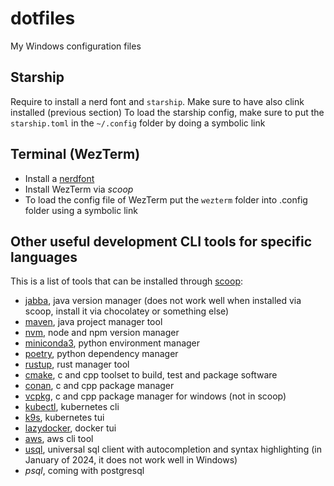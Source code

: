 # dotfiles

My Windows configuration files

## Starship

Require to install a nerd font and `starship`. Make sure to have also clink installed (previous section)
To load the starship config, make sure to put the `starship.toml` in the `~/.config` folder by doing a symbolic link

## Terminal (WezTerm)

- Install a [nerdfont](https://www.nerdfonts.com/)
- Install WezTerm via *scoop*
- To load the config file of WezTerm put the `wezterm` folder into .config folder using a symbolic link

## Other useful development CLI tools for specific languages

This is a list of tools that can be installed through [scoop](https://scoop.sh):

- [jabba](https://github.com/Jabba-Team/jabba), java version manager (does not work well when installed via scoop, install it via chocolatey or something else)
- [maven](https://maven.apache.org/), java project manager tool
- [nvm](https://github.com/coreybutler/nvm-windows), node and npm version manager
- [miniconda3](https://docs.conda.io/en/latest/miniconda.html), python environment manager
- [poetry](https://python-poetry.org/), python dependency manager
- [rustup](https://rustup.rs/), rust manager tool
- [cmake](https://cmake.org/), c and cpp toolset to build, test and package software
- [conan](https://conan.io/), c and cpp package manager
- [vcpkg](https://vcpkg.io/), c and cpp package manager for windows (not in scoop)
- [kubectl](https://kubernetes.io/docs/user-guide/kubectl-overview/), kubernetes cli
- [k9s](https://github.com/derailed/k9s), kubernetes tui
- [lazydocker](https://github.com/jesseduffield/lazydocker), docker tui
- [aws](https://aws.amazon.com/cli/), aws cli tool
- [usql](https://github.com/xo/usql), universal sql client with autocompletion and syntax highlighting (in January of 2024, it does not work well in Windows)
- *psql*, coming with postgresql

